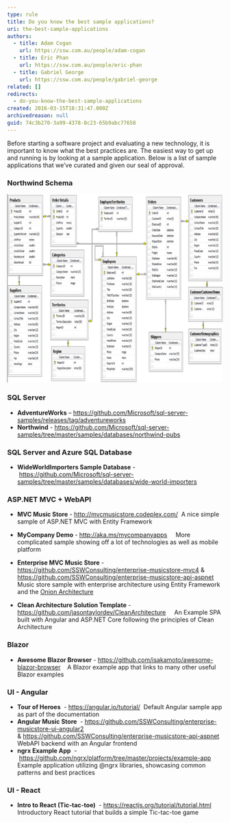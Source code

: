```yaml
---
type: rule
title: Do you know the best sample applications?
uri: the-best-sample-applications
authors:
  - title: Adam Cogan
    url: https://ssw.com.au/people/adam-cogan
  - title: Eric Phan
    url: https://ssw.com.au/people/eric-phan
  - title: Gabriel George
    url: https://ssw.com.au/people/gabriel-george
related: []
redirects:
  - do-you-know-the-best-sample-applications
created: 2016-03-15T18:31:47.000Z
archivedreason: null
guid: 74c3b270-3a99-4378-8c23-65b9abc77658
---
```

Before starting a software project and evaluating a new technology, it is important to know what the best practices are. The easiest way to get up and running is by looking at a sample application. Below is a list of sample applications that we’ve curated and given our seal of approval.

<!--endintro-->

### Northwind Schema

![](northwind.png)

### SQL Server

* **AdventureWorks** – 
      <https://github.com/Microsoft/sql-server-samples/releases/tag/adventureworks>
* **Northwind** - <https://github.com/Microsoft/sql-server-samples/tree/master/samples/databases/northwind-pubs>

### SQL Server and Azure SQL Database

* **WideWorldImporters Sample Database** - <https://github.com/Microsoft/sql-server-samples/tree/master/samples/databases/wide-world-importers>

### ASP.NET MVC + WebAPI

* **MVC Music Store** - 
      <http://mvcmusicstore.codeplex.com/>  
A nice simple sample of ASP.NET MVC with Entity Framework

* **MyCompany Demo** - 
        <http://aka.ms/mycompanyapps>    
  More complicated sample showing off a lot of technologies as well as mobile platform
  
* **Enterprise MVC Music Store** - 
        <https://github.com/SSWConsulting/enterprise-musicstore-mvc4> & 
        <https://github.com/SSWConsulting/enterprise-musicstore-api-aspnet> 
  Music store sample with enterprise architecture using Entity Framework and the [Onion Architecture](/do-you-know-the-layers-of-the-onion-architecture)
  
* **Clean Architecture Solution Template** - <https://github.com/jasontaylordev/CleanArchitecture>    
  An Example SPA built with Angular and ASP.NET Core following the principles of Clean Architecture
  
### Blazor

* **Awesome Blazor Browser** - <https://github.com/jsakamoto/awesome-blazor-browser>   
  A Blazor example app that links to many other useful Blazor examples

### UI - Angular

* **Tour of Heroes**  - <https://angular.io/tutorial/> 
  Default Angular sample app as part of the documentation
* **Angular Music Store**  - <https://github.com/SSWConsulting/enterprise-musicstore-ui-angular2>  & <https://github.com/SSWConsulting/enterprise-musicstore-api-aspnet> 
  WebAPI backend with an Angular frontend
* **ngrx Example App**  -  <https://github.com/ngrx/platform/tree/master/projects/example-app>
  Example application utilizing @ngrx libraries, showcasing common patterns and best practices
  
### UI - React

* **Intro to React (Tic-tac-toe)**  - <https://reactjs.org/tutorial/tutorial.html> 
  Introductory React tutorial that builds a simple Tic-tac-toe game
